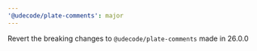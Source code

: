 ```yaml
---
'@udecode/plate-comments': major
---
```


Revert the breaking changes to `@udecode/plate-comments` made in 26.0.0
